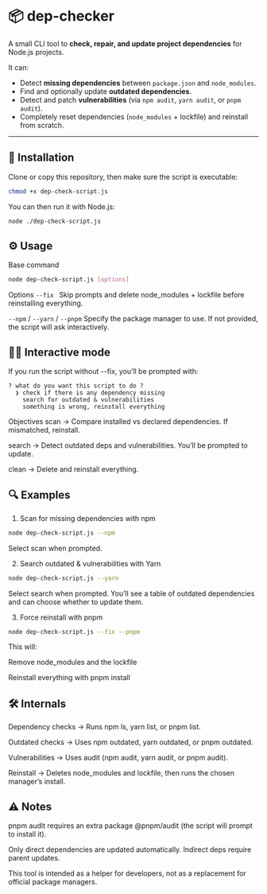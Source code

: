 # 📦 dep-checker

A small CLI tool to **check, repair, and update project dependencies** for Node.js projects.

It can:

-   Detect **missing dependencies** between `package.json` and `node_modules`.
-   Find and optionally update **outdated dependencies**.
-   Detect and patch **vulnerabilities** (via `npm audit`, `yarn audit`, or `pnpm audit`).
-   Completely reset dependencies (`node_modules` + lockfile) and reinstall from scratch.

---

## 🚀 Installation

Clone or copy this repository, then make sure the script is executable:

```bash
chmod +x dep-check-script.js
```

You can then run it with Node.js:

```bash
node ./dep-check-script.js
```

## ⚙️ Usage

Base command

```bash
node dep-check-script.js [options]
```

Options `--fix ` Skip prompts and delete node_modules + lockfile before reinstalling everything.

`--npm` / `--yarn` / `--pnpm` Specify the package manager to use. If not provided, the script will ask interactively.

## 🧑‍💻 Interactive mode

If you run the script without --fix, you’ll be prompted with:

```pgsql
? what do you want this script to do ?
  ❯ check if there is any dependency missing
    search for outdated & vulnerabilities
    something is wrong, reinstall everything
```

Objectives scan → Compare installed vs declared dependencies. If mismatched, reinstall.

search → Detect outdated deps and vulnerabilities. You’ll be prompted to update.

clean → Delete and reinstall everything.

## 🔍 Examples

1. Scan for missing dependencies with npm

```bash
node dep-check-script.js --npm
```

Select scan when prompted.

2. Search outdated & vulnerabilities with Yarn

```bash
node dep-check-script.js --yarn
```

Select search when prompted. You’ll see a table of outdated dependencies and can choose whether to update them.

3. Force reinstall with pnpm

```bash
node dep-check-script.js --fix --pnpm
```

This will:

Remove node_modules and the lockfile

Reinstall everything with pnpm install

## 🛠️ Internals

Dependency checks → Runs npm ls, yarn list, or pnpm list.

Outdated checks → Uses npm outdated, yarn outdated, or pnpm outdated.

Vulnerabilities → Uses audit (npm audit, yarn audit, or pnpm audit).

Reinstall → Deletes node_modules and lockfile, then runs the chosen manager’s install.

## ⚠️ Notes

pnpm audit requires an extra package @pnpm/audit (the script will prompt to install it).

Only direct dependencies are updated automatically. Indirect deps require parent updates.

This tool is intended as a helper for developers, not as a replacement for official package managers.

```

```
